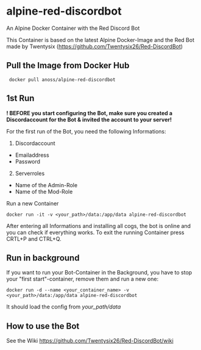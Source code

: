 # alpine-red-discordbot
An Alpine Docker Container with the Red Discord Bot

This Container is based on the latest Alpine Docker-Image and the Red Bot made by Twentysix (https://github.com/Twentysix26/Red-DiscordBot)



## Pull the Image from Docker Hub

     docker pull anoss/alpine-red-discordbot
  
## 1st Run

**! BEFORE you start configuring the Bot, make sure you created a Discordaccount for the Bot & invited the account to your server!**

For the first run of the Bot, you need the following Informations:

1. Discordaccount
  * Emailaddress
  * Password
2. Serverroles
  * Name of the Admin-Role
  * Name of the Mod-Role

Run a new Container

    docker run -it -v <your_path>/data:/app/data alpine-red-discordbot

After entering all Informations and installing all cogs, the bot is online and you can check if everything works.
To exit the running Container press CRTL+P and CTRL+Q.

## Run in background

If you want to run your Bot-Container in the Background, you have to stop your "first start"-container, remove them and run a new one:

    docker run -d --name <your_container_name> -v <your_path>/data:/app/data alpine-red-discordbot

It should load the config from *your_path/data*  

## How to use the Bot

See the Wiki https://github.com/Twentysix26/Red-DiscordBot/wiki
